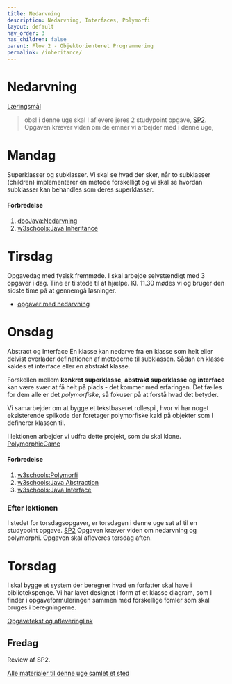 ```yaml
---
title: Nedarvning
description: Nedarvning, Interfaces, Polymorfi
layout: default
nav_order: 3
has_children: false
parent: Flow 2 - Objektorienteret Programmering
permalink: /inheritance/
---
```



# Nedarvning
[Læringsmål](./learningobjectives)
> obs! i denne uge skal I aflevere jeres 2 studypoint opgave, [SP2](../../projects/SP2/). Opgaven kræver viden om de emner vi arbejder med i denne uge,



# Mandag
 
Superklasser og subklasser.
Vi skal se hvad der sker, når to subklasser (children) implementerer en metode forskelligt og vi skal se hvordan subklasser kan behandles som deres superklasser.

#### Forbredelse
1. [docJava:Nedarvning](http://www.docjava.dk/objektorienteret_programmering/nedarvning/nedarvning.htm)
2. [w3schools:Java Inheritance](https://www.w3schools.com/java/java_inheritance.asp)

<!--#### Efter lektionen
 [mandagsopgaver](https://github.com/Dat1Cphbusiness/ugeopgave6_nedarvning)
-->

# Tirsdag
Opgavedag med fysisk fremmøde. I skal arbejde selvstændigt med 3 opgaver i dag. Tine er tilstede til at hjælpe. 
Kl. 11.30 mødes vi og bruger den sidste time på at gennemgå løsninger.

- [opgaver med nedarvning](https://github.com/Dat1Cphbusiness/opgaver_nedarvning)
<!-- [Afleveringslink](https://cphbusiness.mrooms.net/mod/assign/view.php?id=766001)-->



# Onsdag

Abstract og Interface
En klasse kan nedarve fra en klasse som helt eller delvist overlader definationen af metoderne til subklassen. Sådan en klasse kaldes et interface eller en abstrakt klasse.

Forskellen mellem **konkret superklasse**, **abstrakt superklasse** og **interface** kan være svær at få helt på plads - det kommer med erfaringen.
Det fælles for dem alle er det _polymorfiske_, så fokuser på at forstå hvad det betyder.


Vi samarbejder om at bygge et tekstbaseret rollespil, hvor vi har noget eksisterende spilkode der foretager polymorfiske kald på objekter som I definerer klassen til.

I lektionen arbejder vi udfra dette projekt, som du skal klone.
   [PolymorphicGame](https://github.com/Dat1Cphbusiness/PolymorphicGame)

#### Forbredelse

1. [w3schools:Polymorfi](https://www.w3schools.com/java/java_polymorphism.asp)
2. [w3schools:Java Abstraction](https://www.w3schools.com/java/java_abstract.asp)
3. [w3schools:Java Interface](https://www.w3schools.com/java/java_interface.asp)

### Efter lektionen
I stedet for torsdagsopgaver, er torsdagen i denne uge sat af til en studypoint opgave. [SP2](../../projects/SP2/)
Opgaven kræver viden om nedarvning og polymorphi. Opgaven skal afleveres torsdag aften.

# Torsdag
I skal bygge et system der beregner hvad en forfatter skal have i bibliotekspenge.
Vi har lavet designet i form af et klasse diagram, som I finder i opgaveformuleringen sammen med forskellige fomler som skal bruges i beregningerne.

[Opgavetekst og afleveringlink](../../projects/SP2/)



## Fredag
Review af SP2.

[Alle materialer til denne uge samlet et sted](./resources.md)



